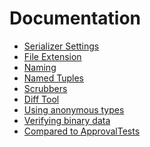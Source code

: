 <!--
GENERATED FILE - DO NOT EDIT
This file was generated by [MarkdownSnippets](https://github.com/SimonCropp/MarkdownSnippets).
Source File: /docs/mdsource/readme.source.md
To change this file edit the source file and then run MarkdownSnippets.
-->

# Documentation

 * [Serializer Settings](serializer-settings.md)
 * [File Extension](file-extension.md)
 * [Naming](naming.md)
 * [Named Tuples](named-tuples.md)
 * [Scrubbers](scrubbers.md)
 * [Diff Tool](diff-tool.md)
 * [Using anonymous types](anonymous-types.md)
 * [Verifying binary data](binary.md)
 * [Compared to ApprovalTests](compared-to-approvaltests.md)
